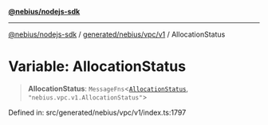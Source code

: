 [**@nebius/nodejs-sdk**](../../../../../README.md)

***

[@nebius/nodejs-sdk](../../../../../README.md) / [generated/nebius/vpc/v1](../README.md) / AllocationStatus

# Variable: AllocationStatus

> **AllocationStatus**: `MessageFns`\<[`AllocationStatus`](../interfaces/AllocationStatus.md), `"nebius.vpc.v1.AllocationStatus"`\>

Defined in: src/generated/nebius/vpc/v1/index.ts:1797
